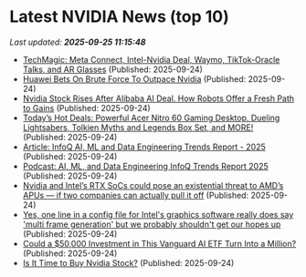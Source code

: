 # Latest NVIDIA News (top 10)
_Last updated: **2025-09-25 11:15:48**_

- [TechMagic: Meta Connect, Intel-Nvidia Deal, Waymo, TikTok-Oracle Talks, and AR Glasses](https://www.adweek.com/creativity/techmagic-meta-connect-intel-nvidia-deal-waymo-tiktok-oracle-talks-and-ar-glasses/) (Published: 2025-09-24)
- [Huawei Bets On Brute Force To Outpace Nvidia](https://biztoc.com/x/0135fa26a2c8a340) (Published: 2025-09-24)
- [Nvidia Stock Rises After Alibaba AI Deal. How Robots Offer a Fresh Path to Gains](https://biztoc.com/x/9c82914db6694a25) (Published: 2025-09-24)
- [Today’s Hot Deals: Powerful Acer Nitro 60 Gaming Desktop, Dueling Lightsabers, Tolkien Myths and Legends Box Set, and MORE!](https://www.geeksaresexy.net/2025/09/24/todays-hot-deals-powerful-acer-nitro-60-gaming-desktop-dueling-lightsabers-tolkien-myths-and-legends-box-set-and-more/) (Published: 2025-09-24)
- [Article: InfoQ AI, ML and Data Engineering Trends Report - 2025](https://www.infoq.com/articles/ai-ml-data-engineering-trends-2025/) (Published: 2025-09-24)
- [Podcast: AI, ML, and Data Engineering InfoQ Trends Report 2025](https://www.infoq.com/podcasts/ai-ml-data-engineering-trends-2025/) (Published: 2025-09-24)
- [Nvidia and Intel’s RTX SoCs could pose an existential threat to AMD’s APUs — if two companies can actually pull it off](https://www.tomshardware.com/tech-industry/semiconductors/nvidia-intel-rtx-socs-could-be-an-existential-threat-to-amd-apus) (Published: 2025-09-24)
- [Yes, one line in a config file for Intel's graphics software really does say 'multi frame generation' but we probably shouldn't get our hopes up](https://www.pcgamer.com/hardware/graphics-cards/yes-one-line-in-a-config-file-for-intels-graphics-software-really-does-say-multi-frame-generation-but-we-probably-shouldnt-get-our-hopes-up/) (Published: 2025-09-24)
- [Could a $50,000 Investment in This Vanguard AI ETF Turn Into a Million?](https://biztoc.com/x/b8362aa1f18598a8) (Published: 2025-09-24)
- [Is It Time to Buy Nvidia Stock?](https://biztoc.com/x/70e6e344d665725d) (Published: 2025-09-24)
